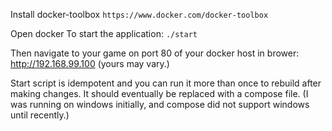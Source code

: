 Install docker-toolbox
`https://www.docker.com/docker-toolbox`

Open docker
To start the application:
`./start`

Then navigate to your game on port 80 of your docker host
in brower: http://192.168.99.100    (yours may vary.)



Start script is idempotent and you can run it more than once to rebuild after making changes.
It should eventually be replaced with a compose file.  (I was running on windows initially, and compose did not support windows until recently.)